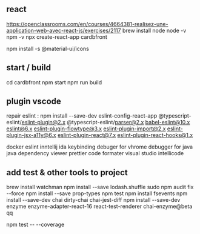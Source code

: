 
## react
https://openclassrooms.com/en/courses/4664381-realisez-une-application-web-avec-react-js/exercises/2117
brew install node
node -v
npm -v
npx create-react-app cardbfront

npm install -s @material-ui/icons
## start / build
cd cardbfront
npm start
npm run build

## plugin vscode
repair eslint :  npm install --save-dev eslint-config-react-app @typescript-eslint/eslint-plugin@2.x @typescript-eslint/parser@2.x babel-eslint@10.x eslint@6.x eslint-plugin-flowtype@3.x eslint-plugin-import@2.x eslint-plugin-jsx-a11y@6.x eslint-plugin-react@7.x eslint-plugin-react-hooks@1.x

docker
eslint
inntellij ida keybinding
debuger for vhrome
debugger for java
java dependency viewer
prettier code formater
visual studio intellicode

## add test & other  tools to project 

brew install watchman 
npm install --save lodash.shuffle
sudo npm audit fix --force
npm install --save prop-types
npm test
npm install fsevents
npm install --save-dev chai dirty-chai chai-jest-diff
npm install --save-dev enzyme enzyme-adapter-react-16 react-test-renderer chai-enzyme@beta
qq

npm test -- --coverage


